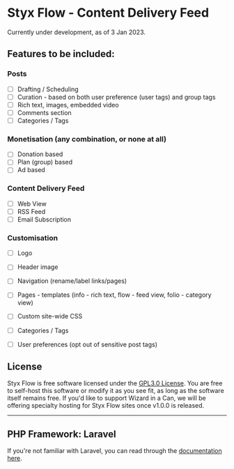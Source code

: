 # Styx Flow - Content Delivery Feed #

Currently under development, as of 3 Jan 2023.



## Features to be included: ##
### Posts ###
- [ ] Drafting / Scheduling
- [ ] Curation - based on both user preference (user tags) and group tags
- [ ] Rich text, images, embedded video
- [ ] Comments section
- [ ] Categories / Tags

### Monetisation (any combination, or none at all) ###
- [ ] Donation based
- [ ] Plan (group) based
- [ ] Ad based

### Content Delivery Feed ###
- [ ] Web View
- [ ] RSS Feed
- [ ] Email Subscription

### Customisation ###
- [ ] Logo
- [ ] Header image
- [ ] Navigation (rename/label links/pages)
- [ ] Pages - templates (info - rich text, flow - feed view, folio - category view)
- [ ] Custom site-wide CSS
- [ ] Categories / Tags
- [ ] User preferences (opt out of sensitive post tags)




## License

Styx Flow is free software licensed under the [GPL3.0 License](https://opensource.org/license/gpl-3-0/). You are free to self-host this software or modify it as you see fit, as long as the software itself remains free. If you'd like to support Wizard in a Can, we will be offering specialty hosting for Styx Flow sites once v1.0.0 is released.

-----

## PHP Framework: Laravel ##

If you're not familiar with Laravel, you can read through the [documentation here](https://laravel.com/docs).
